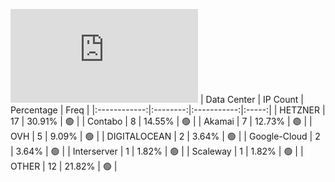 ![Diagramm](https://github.com/obajay/StateSync-snapshots/blob/main/Projects/Desmos/1/README.md)
| Data Center | IP Count | Percentage | Freq |
|:------------:|:--------:|:-----------:|:-----:|
| HETZNER | 17 | 30.91% | 🟢 |
| Contabo | 8 | 14.55% | 🟢 |
| Akamai | 7 | 12.73% | 🟢 |
| OVH | 5 | 9.09% | 🟢 |
| DIGITALOCEAN | 2 | 3.64% | 🟢 |
| Google-Cloud | 2 | 3.64% | 🟢 |
| Interserver | 1 | 1.82% | 🟢 |
| Scaleway | 1 | 1.82% | 🟢 |
| OTHER | 12 | 21.82% | 🟢 |